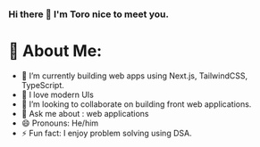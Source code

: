 ### Hi there 👋 I'm Toro nice to meet you.

# 💫 About Me:
- 🔭 I’m currently building web apps using Next.js, TailwindCSS, TypeScript.
- 🌱 I love modern UIs
- 👯 I’m looking to collaborate on building front web applications.
- 💬 Ask me about : web applications
- 😄 Pronouns: He/him
- ⚡ Fun fact: I enjoy problem solving using DSA.



